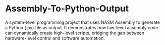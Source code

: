 # Assembly-To-Python-Output
A system-level programming project that uses NASM Assembly to generate a Python (.py) file as output. It demonstrates how low-level assembly code can dynamically create high-level scripts, bridging the gap between hardware-level control and software automation.
